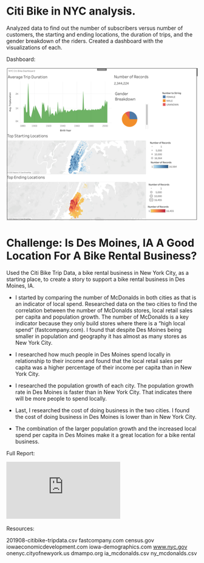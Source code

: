 # Citi Bike in NYC analysis.
Analyzed data to find out the number of subscribers versus number of customers, the starting and ending locations, the duration of trips, and the gender breakdown of the riders.
Created a dashboard with the visualizations of each.

Dashboard:

![alt text](https://github.com/Al-Huneidi/bikesharing/blob/master/dashboard_screenshot/Dashboard.png)


# Challenge: Is Des Moines, IA A Good Location For A Bike Rental Business?

Used the Citi Bike Trip Data, a bike rental business in New York City, as a starting place, to create a story to support a bike rental business in Des Moines, IA. 

  - I started by comparing the number of McDonalds in both cities as that is an indicator of local spend.  Researched data on the two cities to find the correlation between the number of McDonalds stores, local retail sales per capita and population growth. The number of McDonalds is a key indicator because they only build stores where there is a “high local spend” (fastcompany.com).  I found that despite Des Moines being smaller in population and geography it has almost as many stores as New York City.
  
   - I researched how much people in Des Moines spend locally in relationship to their income and found that the local retail sales per capita was a higher percentage of their income per capita than in New York City.
   
  - I researched the population growth of each city. The population growth rate in Des Moines is faster than in New York City. That indicates there will be more people to spend locally. 
  
  - Last, I researched the cost of doing business in the two cities.  I found the cost of doing business in Des Moines is lower than in New York City.  
  
  - The combination of the larger population growth and the increased local spend per capita in Des Moines make it a great location for a bike rental business.
  
  Full Report:
  
  ![alt text](https://github.com/Al-Huneidi/bikesharing/blob/master/citibike_analysis.md)
  
  
  
  Resources:
  
  201908-citibike-tripdata.csv
  fastcompany.com
  census.gov
  iowaeconomicdevelopment.com
  iowa-demographics.com
  www.nyc.gov
  onenyc.cityofnewyork.us
  dmampo.org
  ia_mcdonalds.csv
  ny_mcdonalds.csv
